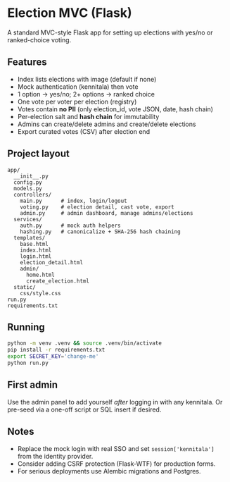 
# Election MVC (Flask)

A standard MVC-style Flask app for setting up elections with yes/no or ranked-choice voting.

## Features
- Index lists elections with image (default if none)
- Mock authentication (kennitala) then vote
- 1 option -> yes/no; 2+ options -> ranked choice
- One vote per voter per election (registry)
- Votes contain **no PII** (only election_id, vote JSON, date, hash chain)
- Per-election salt and **hash chain** for immutability
- Admins can create/delete admins and create/delete elections
- Export curated votes (CSV) after election end

## Project layout
```text
app/
  __init__.py
  config.py
  models.py
  controllers/
    main.py      # index, login/logout
    voting.py    # election detail, cast vote, export
    admin.py     # admin dashboard, manage admins/elections
  services/
    auth.py      # mock auth helpers
    hashing.py   # canonicalize + SHA-256 hash chaining
  templates/
    base.html
    index.html
    login.html
    election_detail.html
    admin/
      home.html
      create_election.html
  static/
    css/style.css
run.py
requirements.txt
```

## Running
```bash
python -m venv .venv && source .venv/bin/activate
pip install -r requirements.txt
export SECRET_KEY='change-me'
python run.py
```

## First admin
Use the admin panel to add yourself *after* logging in with any kennitala.
Or pre-seed via a one-off script or SQL insert if desired.

## Notes
- Replace the mock login with real SSO and set `session['kennitala']` from the identity provider.
- Consider adding CSRF protection (Flask-WTF) for production forms.
- For serious deployments use Alembic migrations and Postgres.
